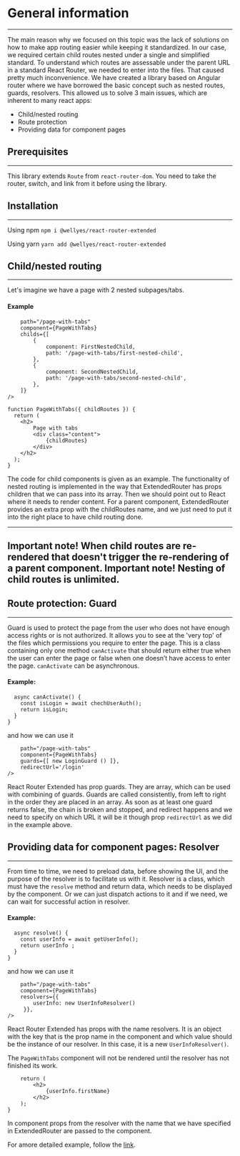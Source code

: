 # General information #
---------------------------------------------------------------------------------
The main reason why we focused on this topic was the lack of solutions on how to make app routing easier while keeping it standardized. 
In our case, we required certain child routes nested under a single and simplified standard. To understand which routes are assessable under the parent URL in a standard React Router, we needed to enter into the files. That caused pretty much inconvenience.
We have created a library based on Angular router where we have borrowed the basic concept such as nested routes, guards, resolvers.
This allowed us to solve 3 main issues, which are inherent to many react apps:
* Child/nested routing
* Route protection
* Providing data for component pages

## Prerequisites ##
-------------------------------------------------------------------------------------------------------------------------------

This library extends `Route` from `react-router-dom`. 
You need to take the router, switch, and link from it before using the library.

## Installation ##
--------------------------------------------------------------------------------------------------------------------------------

Using npm
`npm i @wellyes/react-router-extended`

Using yarn
`yarn add @wellyes/react-router-extended`

## Child/nested routing ##
----------------------------------------------------------------------------------------------------------------------------------

Let's imagine we have a page with 2 nested subpages/tabs.

#### Example ####

```<ExtendedRouter
	path="/page-with-tabs"
	component={PageWithTabs}
	childs={[
		{
			component: FirstNestedChild,
			path: '/page-with-tabs/first-nested-child',
		},
		{
			component: SecondNestedChild,
			path: '/page-with-tabs/second-nested-child',
		},
	]}
/>

function PageWithTabs({ childRoutes }) {
  return (
	<h2>
		Page with tabs
		<div class="content">
			{childRoutes}
		</div>
	</h2>
  );
}
```

The code for child components is given as an example.
The functionality of nested routing is implemented in the way that ExtendedRouter has props children that we can pass into its array. Then we should point out to React where it needs to render content. 
For a parent component, ExtendedRouter provides an extra prop with the childRoutes name, and we just need to put it into the right place to have child routing done.

----------------------------------------------------------------------------------
**Important note!** When child routes are re-rendered that doesn't trigger the re-rendering of a parent component. 
**Important note!** Nesting of child routes is unlimited.
---------------------------------------------------------------------------------

## Route protection: Guard ##
----------------------------------------------------------------------------------------------------------------------------------------------------------------------

Guard is used to protect the page from the user who does not have enough access rights or is not authorized. 
It allows you to see at the 'very top' of the files which permissions you require to enter the page.
This is a class containing only one method `canActivate` that should return either true when the user can enter the page or false when one doesn’t have access to enter the page. 
`canActivate` can be asynchronous.

#### Example: ####

```export class LoginGuard implements Guard {
  async canActivate() {
    const isLogin = await chechUserAuth();
    return isLogin;
  }
}
```

and how we can use it

```<ExtendedRouter
	path="/page-with-tabs"
	component={PageWithTabs}
	guards={[ new LoginGuard () ]},
	redirectUrl='/login'
/>
```

React Router Extended has prop guards. They are array, which can be used with combining of guards. 
Guards are called consistently, from left to right in the order they are placed in an array. 
As soon as at least one guard returns false, the chain is broken and stopped, and redirect happens and we need to specify on which URL it will be it though prop `redirectUrl` as we did in the example above.

## Providing data for component pages: Resolver ##
------------------------------------------------------------------------------------

From time to time, we need to preload data, before showing the UI, and the purpose of the resolver is to facilitate us with it.
Resolver is a class, which must have the `resolve` method and return data, which needs to be displayed by the component. Or we can just dispatch actions to it and if we need, we can wait for successful action in resolver.

#### Example: ####

```export class UserInfoResolver implements Resolver {
  async resolve() {
    const userInfo = await getUserInfo();
    return userInfo ;
  }
}
```

and how we can use it

```<ExtendedRouter
	path="/page-with-tabs"
	component={PageWithTabs}
	resolvers={{
		userInfo: new UserInfoResolver()
	 }},
/>
```

React Router Extended has props with the name resolvers. It is an object with the key that is the prop name in the component and which value should be the instance of our resolver. In this case, it is a new `UserInfoResolver()`.

The `PageWithTabs` component will not be rendered until the resolver has not finished its work.

```function PageWithTabs({userInfo}) {
	return (
		<h2>
			{userInfo.firstName}
		</h2>
  	);
}
```

In component props from the resolver with the name that we have specified in ExtendedRouter are passed to the component.

For amore detailed example, follow the [link](https://gitlab.aisnovations.com/modules/react-router-extended/-/tree/master/examples%2Ftest).
